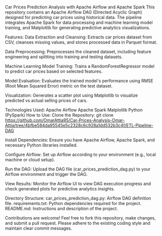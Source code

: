 Car Prices Prediction Analysis with Apache Airflow and Apache Spark
This repository contains an Apache Airflow DAG (Directed Acyclic Graph) designed for predicting car prices using historical data. The pipeline integrates Apache Spark for data processing and machine learning model training, and Matplotlib for generating predictive analytics visualizations.

Features:
Data Extraction and Cleansing: Extracts car prices dataset from CSV, cleanses missing values, and stores processed data in Parquet format.

Data Preprocessing: Preprocesses the cleaned dataset, including feature engineering and splitting into training and testing datasets.

Machine Learning Model Training: Trains a RandomForestRegressor model to predict car prices based on selected features.

Model Evaluation: Evaluates the trained model's performance using RMSE (Root Mean Squared Error) metric on the test dataset.

Visualization: Generates a scatter plot using Matplotlib to visualize predicted vs actual selling prices of cars.

Technologies Used:
Apache Airflow
Apache Spark
Matplotlib
Python (PySpark)
How to Use:
Clone the Repository: git clone https://github.com/OmarAttia95/Car-Prices-Analysis-Omar-Attia/tree/4bfbe584da95545e5c2328c6c928a1dd532b3c4f/ETL-Pipeline-DAG

Install Dependencies: Ensure you have Apache Airflow, Apache Spark, and necessary Python libraries installed.

Configure Airflow: Set up Airflow according to your environment (e.g., local machine or cloud setup).

Run the DAG: Upload the DAG file (car_prices_prediction_dag.py) to your Airflow environment and trigger the DAG.

View Results: Monitor the Airflow UI to view DAG execution progress and check generated plots for predictive analytics insights.

Directory Structure:
car_prices_prediction_dag.py: Airflow DAG definition file.
requirements.txt: Python dependencies required for the project.
README.md: Instructions and description of the project.

Contributions are welcome! Feel free to fork this repository, make changes, and submit a pull request. Please adhere to the existing coding style and maintain clear commit messages.
